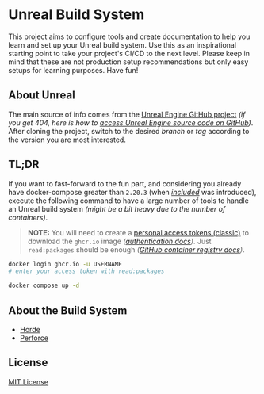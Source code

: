 Unreal Build System
===================

This project aims to configure tools and create documentation to help you learn and set up your Unreal build system. Use this as an inspirational starting point to take your project's CI/CD to the next level. Please keep in mind that these are not production setup recommendations but only easy setups for learning purposes. Have fun!

## About Unreal

The main source of info comes from the [Unreal Engine GitHub project](https://github.com/EpicGames/UnrealEngine) _(if you get 404, here is how to [access Unreal Engine source code on GitHub](https://www.unrealengine.com/en-US/ue-on-github))_. After cloning the project, switch to the desired _branch_ or _tag_ according to the version you are most interested.


## TL;DR

If you want to fast-forward to the fun part, and considering you already have docker-compose greater than `2.20.3` (when _[included](https://docs.docker.com/compose/multiple-compose-files/include/)_ was introduced), execute the following command to have a large number of tools to handle an Unreal build system _(might be a bit heavy due to the number of containers)_.

> **NOTE:** You will need to create a [personal access tokens (classic)](https://github.com/settings/tokens) to download the `ghcr.io` image _([authentication docs](https://docs.github.com/en/authentication/keeping-your-account-and-data-secure/managing-your-personal-access-tokens))_. Just `read:packages` should be enough _([GitHub container registry docs](https://docs.github.com/en/packages/working-with-a-github-packages-registry/working-with-the-container-registry))_.

```bash
docker login ghcr.io -u USERNAME
# enter your access token with read:packages

docker compose up -d
```

## About the Build System

- [Horde](horde/README.md)
- [Perforce](perforce/README.md)

## License

[MIT License](LICENSE)
